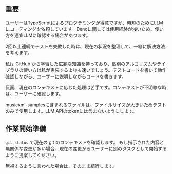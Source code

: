 ## 重要

ユーザーはTypeScriptによるプログラミングが得意ですが、時短のためにLLMにコーディングを依頼しています。Denoに関しては使用経験が浅いため、使い方を適宜LLMに確認する場合があります。

2回以上連続でテストを失敗した時は、現在の状況を整理して、一緒に解決方法を考えます。

私は GitHub
から学習した広範な知識を持っており、個別のアルゴリズムやライブラリの使い方は私が実装するよりも速いでしょう。テストコードを書いて動作確認しながら、ユーザーに説明しながらコードを書きます。

反面、現在のコンテキストに応じた処理は苦手です。コンテキストが不明瞭な時は、ユーザーに確認します。

musicxml-samplesに含まれるファイルは、ファイルサイズが大きいためテストのみで使用します。LLM
APIのtokenには含まないようにします。

## 作業開始準備

`git status` で現在の git のコンテキストを確認します。
もし指示された内容と無関係な変更が多い場合、現在の変更からユーザーに別のタスクとして開始するように提案してください。

無視するように言われた場合は、そのまま続行します。
